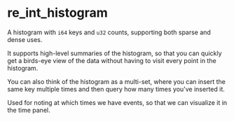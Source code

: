 # re_int_histogram

A histogram with `i64` keys and `u32` counts, supporting both sparse and dense uses.

It supports high-level summaries of the histogram, so that you can quickly get a birds-eye view of the data without having to visit every point in the histogram.

You can also think of the histogram as a multi-set, where you can insert the same key multiple times and then query how many times you've inserted it.

Used for noting at which times we have events, so that we can visualize it in the time panel.
